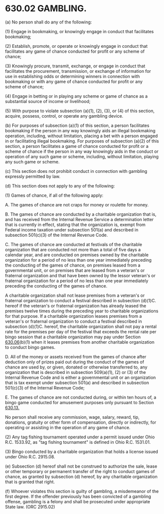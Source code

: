 630.02 GAMBLING.
================

​(a) No person shall do any of the following:

​(1) Engage in bookmaking, or knowingly engage in conduct that
facilitates bookmaking;

​(2) Establish, promote, or operate or knowingly engage in conduct that
facilitates any game of chance conducted for profit or any scheme of
chance;

​(3) Knowingly procure, transmit, exchange, or engage in conduct that
facilitates the procurement, transmission, or exchange of information
for use in establishing odds or determining winners in connection with
bookmaking or with any game of chance conducted for profit or any scheme
of chance;

​(4) Engage in betting or in playing any scheme or game of chance as a
substantial source of income or livelihood;

​(5) With purpose to violate subsection (a)(1), (2), (3), or (4) of this
section, acquire, possess, control, or operate any gambling device.

​(b) For purposes of subsection (a)(1) of this section, a person
facilitates bookmaking if the person in any way knowingly aids an
illegal bookmaking operation, including, without limitation, placing a
bet with a person engaged in or facilitating illegal bookmaking. For
purposes of subsection (a)(2) of this section, a person facilitates a
game of chance conducted for profit or a scheme of chance if the person
in any way knowingly aids in the conduct or operation of any such game
or scheme, including, without limitation, playing any such game or
scheme.

​(c) This section does not prohibit conduct in connection with gambling
expressly permitted by law.

​(d) This section does not apply to any of the following:

​(1) Games of chance, if all of the following apply:

A. The games of chance are not craps for money or roulette for money.

B. The games of chance are conducted by a charitable organization that
is, and has received from the Internal Revenue Service a determination
letter that is currently in effect, stating that the organization is,
exempt from Federal income taxation under subsection 501(a) and
described in subsection 501(c)(3) of the Internal Revenue Code.

C. The games of chance are conducted at festivals of the charitable
organization that are conducted not more than a total of five days a
calendar year, and are conducted on premises owned by the charitable
organization for a period of no less than one year immediately preceding
the conducting of the games of chance, on premises leased from a
governmental unit, or on premises that are leased from a veteran's or
fraternal organization and that have been owned by the lessor veteran's
or fraternal organization for a period of no less than one year
immediately preceding the conducting of the games of chance.

A charitable organization shall not lease premises from a veteran's or
fraternal organization to conduct a festival described in subsection
(d)(1)C. hereof if the veteran's or fraternal organization has already
leased the premises twelve times during the preceding year to charitable
organizations for that purpose. If a charitable organization leases
premises from a veteran's or fraternal organization to conduct a
festival described in subsection (d)(1)C. hereof, the charitable
organization shall not pay a rental rate for the premises per day of the
festival that exceeds the rental rate per bingo session that a
charitable organization may pay under Section
[630.06](2f39f2d4.html)(b)(1) when it leases premises from another
charitable organization to conduct bingo games.

D. All of the money or assets received from the games of chance after
deduction only of prizes paid out during the conduct of the games of
chance are used by, or given, donated or otherwise transferred to, any
organization that is described in subsection 509(a)(1), (2) or (3) of
the Internal Revenue Code and is either a governmental unit or an
organization that is tax exempt under subsection 501(a) and described in
subsection 501(c)(3) of the Internal Revenue Code;

E. The games of chance are not conducted during, or within ten hours of,
a bingo game conducted for amusement purposes only pursuant to Section
[630.13.](2fd7fb52.html)

No person shall receive any commission, wage, salary, reward, tip,
donations, gratuity or other form of compensation, directly or
indirectly, for operating or assisting in the operation of any game of
chance.

​(2) Any tag fishing tournament operated under a permit issued under
Ohio R.C. 1533.92, as "tag fishing tournament" is defined in Ohio R.C.
1531.01.

​(3) Bingo conducted by a charitable organization that holds a license
issued under Ohio R.C. 2915.08.

​(e) Subsection (d) hereof shall not be construed to authorize the sale,
lease or other temporary or permanent transfer of the right to conduct
games of chance, as granted by subsection (d) hereof, by any charitable
organization that is granted that right.

​(f) Whoever violates this section is guilty of gambling, a misdemeanor
of the first degree. If the offender previously has been convicted of a
gambling offense, gambling is a felony and shall be prosecuted under
appropriate State law. (ORC 2915.02)

